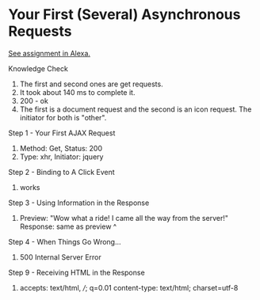 # Your First (Several) Asynchronous Requests

[See assignment in Alexa.](https://alexa.bitmaker.co/wdi/67/assignments/2055/latest)

Knowledge Check
1. The first and second ones are get requests.
2. It took about 140 ms to complete it.
3. 200 - ok
4. The first is a document request and the second is an icon request. The initiator for both is "other".

Step 1 - Your First AJAX Request
1. Method: Get, Status: 200
2. Type: xhr, Initiator: jquery

Step 2 - Binding to A Click Event
1. works

Step 3 - Using Information in the Response
1. Preview: "Wow what a ride! I came all the way from the server!"
Response: same as preview ^

Step 4 - When Things Go Wrong...
1. 500 Internal Server Error

Step 9 - Receiving HTML in the Response
1. accepts: text/html, */*; q=0.01
content-type: text/html; charset=utf-8
